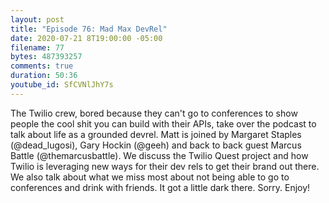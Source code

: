 ```yaml
---
layout: post
title: "Episode 76: Mad Max DevRel"
date: 2020-07-21 8T19:00:00 -05:00
filename: 77
bytes: 487393257
comments: true
duration: 50:36
youtube_id: SfCVNlJhY7s
---
```


The Twilio crew, bored because they can't go to conferences to show people the cool shit you can build with their APIs, take over the podcast to talk about life as a grounded devrel. Matt is joined by Margaret Staples (@dead_lugosi), Gary Hockin (@geeh) and back to back guest Marcus Battle (@themarcusbattle). We discuss the Twilio Quest project and how Twilio is leveraging new ways for their dev rels to get their brand out there. We also talk about what we miss most about not being able to go to conferences and drink with friends. It got a little dark there. Sorry. Enjoy!